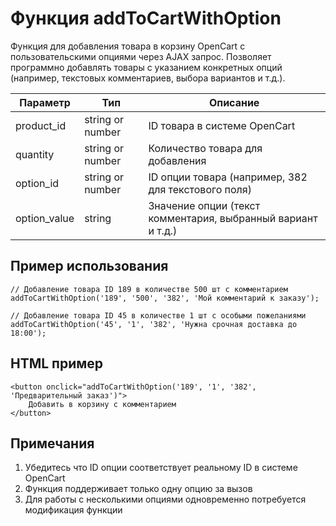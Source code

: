 # Функция addToCartWithOption
Функция для добавления товара в корзину OpenCart с пользовательскими опциями через AJAX запрос. Позволяет программно добавлять товары с указанием конкретных опций (например, текстовых комментариев, выбора вариантов и т.д.).

|Параметр|Тип|Описание|
|-|--------|---|
|product_id|string or number|ID товара в системе OpenCart|
|quantity| string or number|Количество товара для добавления|
|option_id	|string or number|ID опции товара (например, 382 для текстового поля)|
|option_value| string|Значение опции (текст комментария, выбранный вариант и т.д.)|

## Пример использования
```
// Добавление товара ID 189 в количестве 500 шт с комментарием
addToCartWithOption('189', '500', '382', 'Мой комментарий к заказу');

// Добавление товара ID 45 в количестве 1 шт с особыми пожеланиями
addToCartWithOption('45', '1', '382', 'Нужна срочная доставка до 18:00');
```

## HTML пример
```
<button onclick="addToCartWithOption('189', '1', '382', 'Предварительный заказ')">
    Добавить в корзину с комментарием
</button>
```

## Примечания
1. Убедитесь что ID опции соответствует реальному ID в системе OpenCart
2. Функция поддерживает только одну опцию за вызов
3. Для работы с несколькими опциями одновременно потребуется модификация функции
